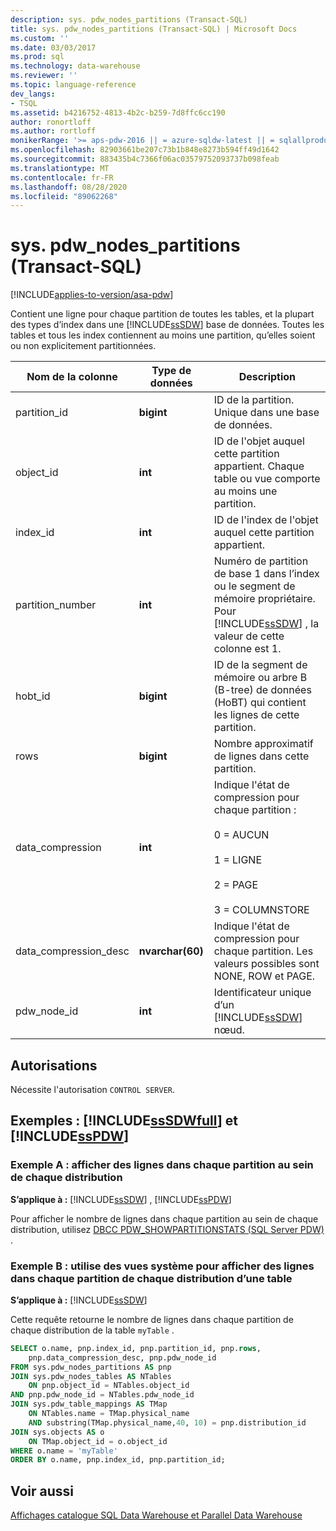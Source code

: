 ```yaml
---
description: sys. pdw_nodes_partitions (Transact-SQL)
title: sys. pdw_nodes_partitions (Transact-SQL) | Microsoft Docs
ms.custom: ''
ms.date: 03/03/2017
ms.prod: sql
ms.technology: data-warehouse
ms.reviewer: ''
ms.topic: language-reference
dev_langs:
- TSQL
ms.assetid: b4216752-4813-4b2c-b259-7d8ffc6cc190
author: ronortloff
ms.author: rortloff
monikerRange: '>= aps-pdw-2016 || = azure-sqldw-latest || = sqlallproducts-allversions'
ms.openlocfilehash: 82903661be207c73b1b848e8273b594ff49d1642
ms.sourcegitcommit: 883435b4c7366f06ac03579752093737b098feab
ms.translationtype: MT
ms.contentlocale: fr-FR
ms.lasthandoff: 08/28/2020
ms.locfileid: "89062268"
---
```

# <a name="syspdw_nodes_partitions-transact-sql"></a>sys. pdw_nodes_partitions (Transact-SQL)
[!INCLUDE[applies-to-version/asa-pdw](../../includes/applies-to-version/asa-pdw.md)]

  Contient une ligne pour chaque partition de toutes les tables, et la plupart des types d’index dans une [!INCLUDE[ssSDW](../../includes/sssdw-md.md)] base de données. Toutes les tables et tous les index contiennent au moins une partition, qu’elles soient ou non explicitement partitionnées.  
  
|Nom de la colonne|Type de données|Description|  
|-----------------|---------------|-----------------|  
|partition_id|**bigint**|ID de la partition. Unique dans une base de données.|  
|object_id|**int**|ID de l'objet auquel cette partition appartient. Chaque table ou vue comporte au moins une partition.|  
|index_id|**int**|ID de l'index de l'objet auquel cette partition appartient.|  
|partition_number|**int**|Numéro de partition de base 1 dans l’index ou le segment de mémoire propriétaire. Pour [!INCLUDE[ssSDW](../../includes/sssdw-md.md)] , la valeur de cette colonne est 1.|  
|hobt_id|**bigint**|ID de la segment de mémoire ou arbre B (B-tree) de données (HoBT) qui contient les lignes de cette partition.|  
|rows|**bigint**|Nombre approximatif de lignes dans cette partition. |  
|data_compression|**int**|Indique l'état de compression pour chaque partition :<br /><br /> 0 = AUCUN<br /><br /> 1 = LIGNE<br /><br /> 2 = PAGE<br /><br /> 3 = COLUMNSTORE|  
|data_compression_desc|**nvarchar(60)**|Indique l'état de compression pour chaque partition. Les valeurs possibles sont NONE, ROW et PAGE.|  
|pdw_node_id|**int**|Identificateur unique d’un [!INCLUDE[ssSDW](../../includes/sssdw-md.md)] nœud.|  
  
## <a name="permissions"></a>Autorisations  
 Nécessite l'autorisation `CONTROL SERVER`.  
  
## <a name="examples-sssdwfull-and-sspdw"></a>Exemples : [!INCLUDE[ssSDWfull](../../includes/sssdwfull-md.md)] et [!INCLUDE[ssPDW](../../includes/sspdw-md.md)]  

### <a name="example-a-display-rows-in-each-partition-within-each-distribution"></a>Exemple A : afficher des lignes dans chaque partition au sein de chaque distribution 

**S’applique à :** [!INCLUDE[ssSDW](../../includes/sssdw-md.md)] , [!INCLUDE[ssPDW](../../includes/sspdw-md.md)]
 
Pour afficher le nombre de lignes dans chaque partition au sein de chaque distribution, utilisez [DBCC PDW_SHOWPARTITIONSTATS (SQL Server PDW)](../../t-sql/database-console-commands/dbcc-pdw-showpartitionstats-transact-sql.md) .

### <a name="example-b-uses-system-views-to-view-rows-in-each-partition-of-each-distribution-of-a-table"></a>Exemple B : utilise des vues système pour afficher des lignes dans chaque partition de chaque distribution d’une table

**S’applique à :** [!INCLUDE[ssSDW](../../includes/sssdw-md.md)]
 
Cette requête retourne le nombre de lignes dans chaque partition de chaque distribution de la table `myTable` .  
 
```sql  
SELECT o.name, pnp.index_id, pnp.partition_id, pnp.rows,   
    pnp.data_compression_desc, pnp.pdw_node_id  
FROM sys.pdw_nodes_partitions AS pnp  
JOIN sys.pdw_nodes_tables AS NTables  
    ON pnp.object_id = NTables.object_id  
AND pnp.pdw_node_id = NTables.pdw_node_id  
JOIN sys.pdw_table_mappings AS TMap  
    ON NTables.name = TMap.physical_name 
    AND substring(TMap.physical_name,40, 10) = pnp.distribution_id 
JOIN sys.objects AS o  
    ON TMap.object_id = o.object_id  
WHERE o.name = 'myTable'  
ORDER BY o.name, pnp.index_id, pnp.partition_id;  
```    
  
## <a name="see-also"></a>Voir aussi  
 [Affichages catalogue SQL Data Warehouse et Parallel Data Warehouse](../../relational-databases/system-catalog-views/sql-data-warehouse-and-parallel-data-warehouse-catalog-views.md)  
  
  

